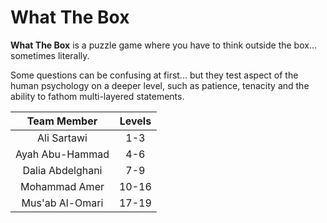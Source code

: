 # What The Box

**What The Box** is a puzzle game where you have to think outside the box... sometimes literally.

Some questions can be confusing at first... but they test aspect of the human psychology on a deeper level, such as patience, tenacity and the ability to fathom multi-layered statements.

| **Team Member** | **Levels** |
| :-------------: | :--------: |
| Ali Sartawi     | 1-3        |
| Ayah Abu-Hammad | 4-6        |
| Dalia Abdelghani| 7-9        |
| Mohammad Amer   | 10-16      |
| Mus'ab Al-Omari | 17-19      |
